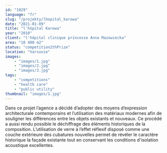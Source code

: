 ```yaml
---
id: "1029"
language: "fr"
slug: "/projekty/lhopital_karowa"
date: "2021-01-09"
title: "l'hôpital Karowa"
year: "2010"
client: "l'hôpital clinique princesse Anna Mazowiecka"
area: "10 400 m2"
status: "competition2thPrize"
location: "Varsovie"
images: 
    - "images/1.jpg"
    - "images/2.jpg"
    - "images/3.jpg"    
tags: 
    - "competitions"
    - "health care"
    - "public utility"
thumbnail: "images/1.jpg"
---
```

Dans ce projet l’agence a&nbsp;décidé d’adopter des moyens d’expression architecturale contemporains et l’utilisation des matériaux modernes afin de souligner les différences entre les objets existants et nouveaux. Ce procédé a&nbsp;aussi rendu possible le déchiffrage des éléments historiques de la composition. L’utilisation de verre à&nbsp;l’effet réflexif disposé comme une couche extérieure des cubatures nouvelles permet de révéler le caractère historique la façade existante tout en conservant les conditions d'isolation acoustique excellentes. 
